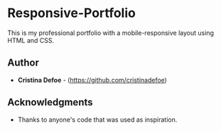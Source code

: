 # Responsive-Portfolio

This is my professional portfolio with a mobile-responsive layout using HTML and CSS.

## Author

* **Cristina Defoe** - (https://github.com/cristinadefoe)

## Acknowledgments

* Thanks to anyone's code that was used as inspiration.

